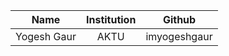 | Name      | Institution | Github   |
| :---:        |    :----:   |          :---: |
| Yogesh Gaur     | AKTU       | imyogeshgaur   |